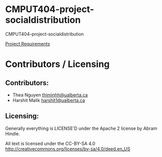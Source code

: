 # CMPUT404-project-socialdistribution

CMPUT404-project-socialdistribution

[Project Requirements](https://uofa-cmput404.github.io/general/project.html)

# Contributors / Licensing

## Contributors:

- Thea Nguyen thiminhh@ualberta.ca
- Harshit Malik harshit1@ualberta.ca

## Licensing:

Generally everything is LICENSE'D under the Apache 2 license by Abram Hindle.

All text is licensed under the CC-BY-SA 4.0 http://creativecommons.org/licenses/by-sa/4.0/deed.en_US
